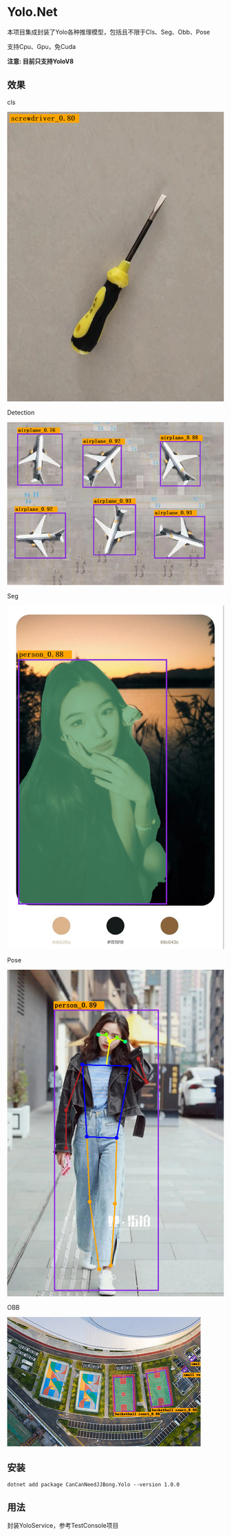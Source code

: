 # Yolo.Net

本项目集成封装了Yolo各种推理模型，包括且不限于Cls、Seg、Obb、Pose

支持Cpu、Gpu，免Cuda

**注意: 目前只支持YoloV8**

## 效果

cls

![2cls.jpg](assets/螺丝刀2cls.jpg)

Detection

![OBB2Detection.jpg](assets/OBB测试飞机场2Detection.jpg)

Seg

![83c6a5691f1464f9c0e963f5d42bf3e0Seg.jpg](assets/83c6a5691f1464f9c0e963f5d42bf3e0Seg.jpg)

Pose

![4KeyPoints.jpg](assets/4KeyPoints.jpg)

OBB

![OBBOBB.jpg](assets/OBB测试球场OBB.jpg)

## 安装

```
dotnet add package CanCanNeedJJBong.Yolo --version 1.0.0
```

## 用法

封装YoloService，参考TestConsole项目
